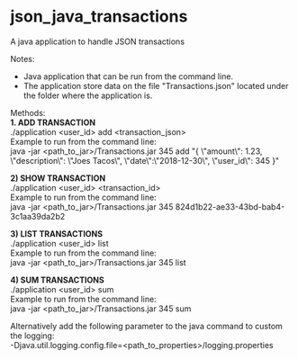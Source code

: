 # json_java_transactions
A java application to handle JSON transactions

Notes:
* Java application that can be run from the command line.
* The application store data on the file "Transactions.json" located under the folder where the application is.

Methods:  
**1. ADD TRANSACTION**  
  ./application <user_id> add <transaction_json>  
Example to run from the command line:  
java -jar <path_to_jar>/Transactions.jar 345 add "{ \\"amount\\": 1.23, \\"description\\": \\"Joes Tacos\\", \\"date\\":\\"2018-12-30\\", \\"user_id\\": 345 }"  

**2) SHOW TRANSACTION**  
  ./application <user_id> <transaction_id>  
Example to run from the command line:  
  java -jar <path_to_jar>/Transactions.jar 345 824d1b22-ae33-43bd-bab4-3c1aa39da2b2  

**3) LIST TRANSACTIONS**  
  ./application <user_id> list  
Example to run from the command line:  
  java -jar <path_to_jar>/Transactions.jar 345 list  
  
**4) SUM TRANSACTIONS**  
  ./application <user_id> sum  
Example to run from the command line:  
  java -jar <path_to_jar>/Transactions.jar 345 sum  

Alternatively add the following parameter to the java command to custom the logging:  
-Djava.util.logging.config.file=<path_to_properties>/logging.properties  
